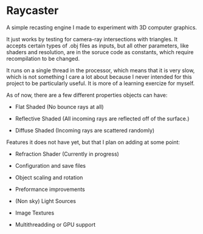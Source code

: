 # Raycaster
A simple recasting engine I made to experiment with 3D computer graphics.

It just works by testing for camera-ray intersections with triangles.
It accepts certain types of .obj files as inputs, but all other parameters, like shaders and resolution, are in the soruce code as constants, which require recompilation to be changed.

It runs on a single thread in the processor, which means that it is very slow, which is not something I care a lot about because I never intended for this project to be particularly useful. It is more of a learning exercize for myself.

As of now, there are a few different properties objects can have:

* Flat Shaded (No bounce rays at all)

* Reflective Shaded (All incoming rays are reflected off of the surface.)

* Diffuse Shaded (Incoming rays are scattered randomly)




Features it does not have yet, but that I plan on adding at some point:

* Refraction Shader (Currently in progress)

* Configuration and save files

* Object scaling and rotation

* Preformance improvements

* (Non sky) Light Sources

* Image Textures

* Multithreadding or GPU support
